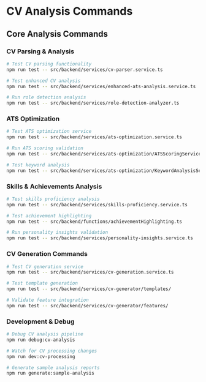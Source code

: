 # CV Analysis Commands

## Core Analysis Commands

### CV Parsing & Analysis
```bash
# Test CV parsing functionality
npm run test -- src/backend/services/cv-parser.service.ts

# Test enhanced CV analysis
npm run test -- src/backend/services/enhanced-ats-analysis.service.ts

# Run role detection analysis
npm run test -- src/backend/services/role-detection-analyzer.ts
```

### ATS Optimization
```bash
# Test ATS optimization service
npm run test -- src/backend/services/ats-optimization.service.ts

# Run ATS scoring validation
npm run test -- src/backend/services/ats-optimization/ATSScoringService.ts

# Test keyword analysis
npm run test -- src/backend/services/ats-optimization/KeywordAnalysisService.ts
```

### Skills & Achievements Analysis
```bash
# Test skills proficiency analysis
npm run test -- src/backend/services/skills-proficiency.service.ts

# Test achievement highlighting
npm run test -- src/backend/functions/achievementHighlighting.ts

# Run personality insights validation
npm run test -- src/backend/services/personality-insights.service.ts
```

### CV Generation Commands
```bash
# Test CV generation service
npm run test -- src/backend/services/cv-generation.service.ts

# Test template generation
npm run test -- src/backend/services/cv-generator/templates/

# Validate feature integration
npm run test -- src/backend/services/cv-generator/features/
```

### Development & Debug
```bash
# Debug CV analysis pipeline
npm run debug:cv-analysis

# Watch for CV processing changes
npm run dev:cv-processing

# Generate sample analysis reports
npm run generate:sample-analysis
```